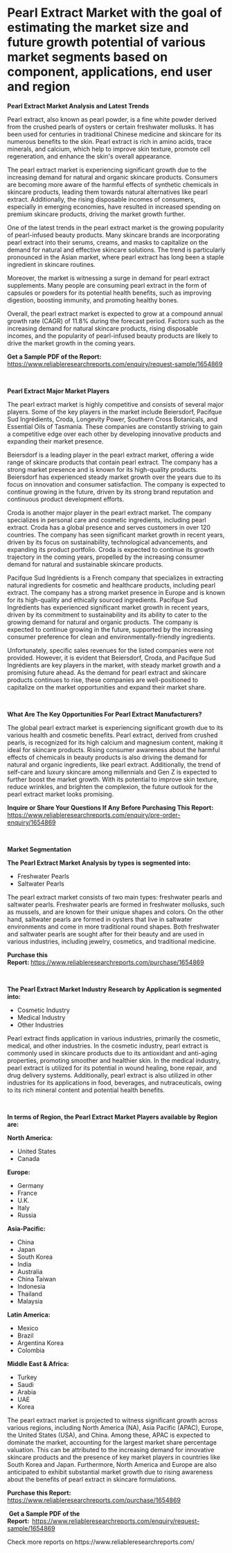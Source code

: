 <p><h1>Pearl Extract Market with the goal of estimating the market size and future growth potential of various market segments based on component, applications, end user and region</h1></p><p><strong>Pearl Extract Market Analysis and Latest Trends</strong></p>
<p><p>Pearl extract, also known as pearl powder, is a fine white powder derived from the crushed pearls of oysters or certain freshwater mollusks. It has been used for centuries in traditional Chinese medicine and skincare for its numerous benefits to the skin. Pearl extract is rich in amino acids, trace minerals, and calcium, which help to improve skin texture, promote cell regeneration, and enhance the skin's overall appearance.</p><p>The pearl extract market is experiencing significant growth due to the increasing demand for natural and organic skincare products. Consumers are becoming more aware of the harmful effects of synthetic chemicals in skincare products, leading them towards natural alternatives like pearl extract. Additionally, the rising disposable incomes of consumers, especially in emerging economies, have resulted in increased spending on premium skincare products, driving the market growth further.</p><p>One of the latest trends in the pearl extract market is the growing popularity of pearl-infused beauty products. Many skincare brands are incorporating pearl extract into their serums, creams, and masks to capitalize on the demand for natural and effective skincare solutions. The trend is particularly pronounced in the Asian market, where pearl extract has long been a staple ingredient in skincare routines.</p><p>Moreover, the market is witnessing a surge in demand for pearl extract supplements. Many people are consuming pearl extract in the form of capsules or powders for its potential health benefits, such as improving digestion, boosting immunity, and promoting healthy bones.</p><p>Overall, the pearl extract market is expected to grow at a compound annual growth rate (CAGR) of 11.8% during the forecast period. Factors such as the increasing demand for natural skincare products, rising disposable incomes, and the popularity of pearl-infused beauty products are likely to drive the market growth in the coming years.</p></p>
<p><strong>Get a Sample PDF of the Report:&nbsp;</strong> <a href="https://www.reliableresearchreports.com/enquiry/request-sample/1654869">https://www.reliableresearchreports.com/enquiry/request-sample/1654869</a></p>
<p>&nbsp;</p>
<p><strong>Pearl Extract Major Market Players</strong></p>
<p><p>The pearl extract market is highly competitive and consists of several major players. Some of the key players in the market include Beiersdorf, Pacifque Sud Ingrédients, Croda, Longevity Power, Southern Cross Botanicals, and Essential Oils of Tasmania. These companies are constantly striving to gain a competitive edge over each other by developing innovative products and expanding their market presence.</p><p>Beiersdorf is a leading player in the pearl extract market, offering a wide range of skincare products that contain pearl extract. The company has a strong market presence and is known for its high-quality products. Beiersdorf has experienced steady market growth over the years due to its focus on innovation and consumer satisfaction. The company is expected to continue growing in the future, driven by its strong brand reputation and continuous product development efforts.</p><p>Croda is another major player in the pearl extract market. The company specializes in personal care and cosmetic ingredients, including pearl extract. Croda has a global presence and serves customers in over 120 countries. The company has seen significant market growth in recent years, driven by its focus on sustainability, technological advancements, and expanding its product portfolio. Croda is expected to continue its growth trajectory in the coming years, propelled by the increasing consumer demand for natural and sustainable skincare products.</p><p>Pacifque Sud Ingrédients is a French company that specializes in extracting natural ingredients for cosmetic and healthcare products, including pearl extract. The company has a strong market presence in Europe and is known for its high-quality and ethically sourced ingredients. Pacifque Sud Ingrédients has experienced significant market growth in recent years, driven by its commitment to sustainability and its ability to cater to the growing demand for natural and organic products. The company is expected to continue growing in the future, supported by the increasing consumer preference for clean and environmentally-friendly ingredients.</p><p>Unfortunately, specific sales revenues for the listed companies were not provided. However, it is evident that Beiersdorf, Croda, and Pacifque Sud Ingrédients are key players in the market, with steady market growth and a promising future ahead. As the demand for pearl extract and skincare products continues to rise, these companies are well-positioned to capitalize on the market opportunities and expand their market share.</p></p>
<p>&nbsp;</p>
<p><strong>What Are The Key Opportunities For Pearl Extract Manufacturers?</strong></p>
<p><p>The global pearl extract market is experiencing significant growth due to its various health and cosmetic benefits. Pearl extract, derived from crushed pearls, is recognized for its high calcium and magnesium content, making it ideal for skincare products. Rising consumer awareness about the harmful effects of chemicals in beauty products is also driving the demand for natural and organic ingredients, like pearl extract. Additionally, the trend of self-care and luxury skincare among millennials and Gen Z is expected to further boost the market growth. With its potential to improve skin texture, reduce wrinkles, and brighten the complexion, the future outlook for the pearl extract market looks promising.</p></p>
<p><strong>Inquire or Share Your Questions If Any Before Purchasing This Report:</strong> <a href="https://www.reliableresearchreports.com/enquiry/pre-order-enquiry/1654869">https://www.reliableresearchreports.com/enquiry/pre-order-enquiry/1654869</a></p>
<p>&nbsp;</p>
<p><strong>Market Segmentation</strong></p>
<p><strong>The Pearl Extract Market Analysis by types is segmented into:</strong></p>
<p><ul><li>Freshwater Pearls</li><li>Saltwater Pearls</li></ul></p>
<p><p>The pearl extract market consists of two main types: freshwater pearls and saltwater pearls. Freshwater pearls are formed in freshwater mollusks, such as mussels, and are known for their unique shapes and colors. On the other hand, saltwater pearls are formed in oysters that live in saltwater environments and come in more traditional round shapes. Both freshwater and saltwater pearls are sought after for their beauty and are used in various industries, including jewelry, cosmetics, and traditional medicine.</p></p>
<p><strong>Purchase this Report:&nbsp;</strong><a href="https://www.reliableresearchreports.com/purchase/1654869">https://www.reliableresearchreports.com/purchase/1654869</a></p>
<p>&nbsp;</p>
<p><strong>The Pearl Extract Market Industry Research by Application is segmented into:</strong></p>
<p><ul><li>Cosmetic Industry</li><li>Medical Industry</li><li>Other Industries</li></ul></p>
<p><p>Pearl extract finds application in various industries, primarily the cosmetic, medical, and other industries. In the cosmetic industry, pearl extract is commonly used in skincare products due to its antioxidant and anti-aging properties, promoting smoother and healthier skin. In the medical industry, pearl extract is utilized for its potential in wound healing, bone repair, and drug delivery systems. Additionally, pearl extract is also utilized in other industries for its applications in food, beverages, and nutraceuticals, owing to its rich mineral content and potential health benefits.</p></p>
<p>&nbsp;</p>
<p><strong>In terms of Region, the Pearl Extract Market Players available by Region are:</strong></p>
<p>
    <p> <strong> North America: </strong>
        <ul>
            <li>United States</li>
            <li>Canada</li>
        </ul>
        </p> 
    <p> <strong> Europe: </strong>
        <ul>
            <li>Germany</li>
            <li>France</li>
            <li>U.K.</li>
            <li>Italy</li>
            <li>Russia</li>
        </ul>
        </p> 
    <p> <strong> Asia-Pacific: </strong>
        <ul>
            <li>China</li>
            <li>Japan</li>
            <li>South Korea</li>
            <li>India</li>
            <li>Australia</li>
            <li>China Taiwan</li>
            <li>Indonesia</li>
            <li>Thailand</li>
            <li>Malaysia</li>
        </ul>
        </p> 
    <p> <strong> Latin America: </strong>
        <ul>
            <li>Mexico</li>
            <li>Brazil</li>
            <li>Argentina Korea</li>
            <li>Colombia</li>
        </ul>
        </p> 
    <p> <strong> Middle East & Africa: </strong>
        <ul>
            <li>Turkey</li>
            <li>Saudi</li>
            <li>Arabia</li>
            <li>UAE</li>
            <li>Korea</li>
        </ul>
    </p>
    </p>
<p><p>The pearl extract market is projected to witness significant growth across various regions, including North America (NA), Asia Pacific (APAC), Europe, the United States (USA), and China. Among these, APAC is expected to dominate the market, accounting for the largest market share percentage valuation. This can be attributed to the increasing demand for innovative skincare products and the presence of key market players in countries like South Korea and Japan. Furthermore, North America and Europe are also anticipated to exhibit substantial market growth due to rising awareness about the benefits of pearl extract in skincare formulations.</p></p>
<p><strong>Purchase this Report: </strong><a href="https://www.reliableresearchreports.com/purchase/1654869">https://www.reliableresearchreports.com/purchase/1654869</a></p>
<p>&nbsp;<strong>Get a Sample PDF of the Report:&nbsp;&nbsp;</strong><a href="https://www.reliableresearchreports.com/enquiry/request-sample/1654869">https://www.reliableresearchreports.com/enquiry/request-sample/1654869</a></p>
<p><strong></strong></p>
<p>Check more reports on https://www.reliableresearchreports.com/</p>